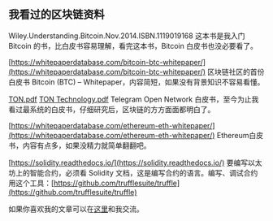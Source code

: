 ## 我看过的区块链资料

Wiley.Understanding.Bitcoin.Nov.2014.ISBN.1119019168
这本书是我入门 Bitcoin 的书，比白皮书容易理解，看完这本书，Bitcoin 白皮书也没必要看了。

[https://whitepaperdatabase.com/bitcoin-btc-whitepaper/](https://whitepaperdatabase.com/bitcoin-btc-whitepaper/)
区块链社区的首份白皮书 Bitcoin (BTC) – Whitepaper，内容简短，如果没有背景知识不容易看懂。

[TON.pdf](https://drive.google.com/file/d/1ucUeKg_NiR8RxNAonb8Q55jZha03WC0O/view)
[TON Technology.pdf](https://drive.google.com/file/d/1lqVlrgiztnA5dkOHP7-ENDKT1FgZuCUV/view)
Telegram Open Network 白皮书，至今为止我看过最系统的白皮书，仔细研究后，区块链的方方面面都明白了。

[https://whitepaperdatabase.com/ethereum-eth-whitepaper/](https://whitepaperdatabase.com/ethereum-eth-whitepaper/)
Ethereum白皮书，内容有点多，如果没精力就简单翻翻吧。

[https://solidity.readthedocs.io/](https://solidity.readthedocs.io/)
要编写以太坊上的智能合约，必须看 Solidity 文档，这是编写合约的语言。编写、调试合约用这个工具：[https://github.com/trufflesuite/truffle](https://github.com/trufflesuite/truffle)

如果你喜欢我的文章可以在[这里](https://github.com/simon-liu/blockchain-consult)和我交流。